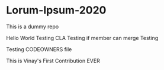 # Lorum-Ipsum-2020

This is a dummy repo 

Hello World
Testing CLA
Testing if member can merge
Testing

Testing CODEOWNERS file

This is Vinay's First Contribution EVER
